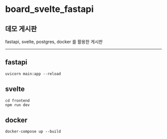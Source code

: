 # board_svelte_fastapi

## 데모 게시판 
fastapi, svelte, postgres, docker 를 활용한 게시판


---

## fastapi 
```
uvicorn main:app --reload
```

## svelte
```
cd frontend
npm run dev
```

## docker
```
docker-compose up --build
```
